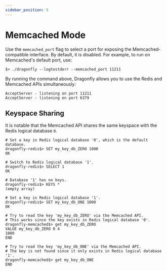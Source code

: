 ```yaml
---
sidebar_position: 5
---
```


# Memcached Mode

Use the `memcached_port` flag to select a port for exposing the Memcached-compatible interface. By default, it is disabled.
For example, to run on Memcached's default port, use:

```shell
$> ./dragonfly --logtostderr --memcached_port 11211
```

By running the command above, Dragonfly allows you to use the Redis and Memcached APIs simultaneously:

```text
AcceptServer - listening on port 11211
AcceptServer - listening on port 6379
```

## Keyspace Sharing

It is notable that the Memcached API shares the same keyspace with the Redis logical database `0`.

```shell
# Set a key in Redis logical database '0', which is the default database.
dragonfly-redis$> SET my_key_db_ZERO 1000
OK

# Switch to Redis logical database '1'.
dragonfly-redis$> SELECT 1
OK

# Database '1' has no keys.
dragonfly-redis$> KEYS *
(empty array)

# Set a key in Redis logical database '1'.
dragonfly-redis$> SET my_key_db_ONE 1000
OK
```

```shell
# Try to read the key 'my_key_db_ZERO' via the Memcached API.
# This works since the key exists in Redis logical database '0'.
dragonfly-memcached$> get my_key_db_ZERO
VALUE my_key_db_ZERO 0 4
1000
END

# Try to read the key 'my_key_db_ONE' via the Memcached API.
# The key is not found since it only exists in Redis logical database '1'.
dragonfly-memcached$> get my_key_db_ONE 
END
```
